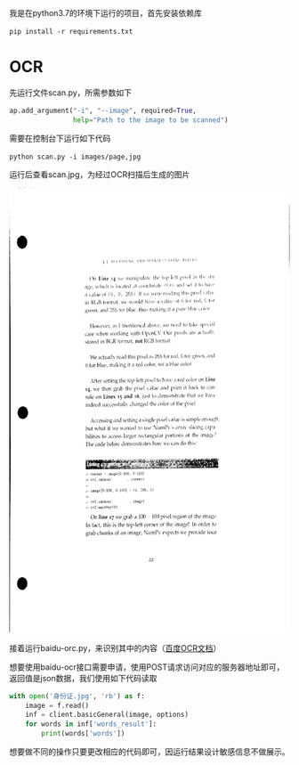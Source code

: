 我是在python3.7的环境下运行的项目，首先安装依赖库

`pip install -r requirements.txt`

# OCR

先运行文件scan.py，所需参数如下

```python
ap.add_argument("-i", "--image", required=True,
                help="Path to the image to be scanned")
```

需要在控制台下运行如下代码

`python scan.py -i images/page,jpg`

运行后查看scan.jpg，为经过OCR扫描后生成的图片

<img src="scan.jpg" style="height:800px" />

接着运行baidu-orc.py，来识别其中的内容（[百度OCR文档](https://ai.baidu.com/ai-doc/OCR/1k3h7y3db)）

想要使用baidu-ocr接口需要申请，使用POST请求访问对应的服务器地址即可，返回值是json数据，我们使用如下代码读取

```python
with open('身份证.jpg', 'rb') as f:
    image = f.read()
    inf = client.basicGeneral(image, options)
    for words in inf['words_result']:
        print(words['words'])
```

想要做不同的操作只要更改相应的代码即可，因运行结果设计敏感信息不做展示。
